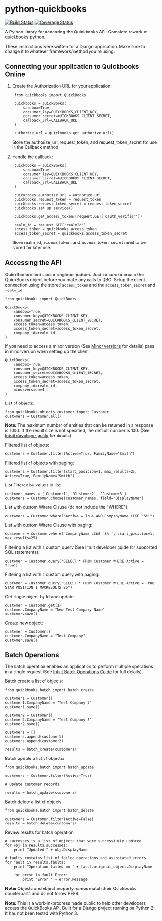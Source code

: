 # python-quickbooks

[![Build Status](https://travis-ci.org/sidecars/python-quickbooks.svg?branch=master)](https://travis-ci.org/sidecars/python-quickbooks)
[![Coverage Status](https://coveralls.io/repos/sidecars/python-quickbooks/badge.svg?branch=master&service=github)](https://coveralls.io/github/sidecars/python-quickbooks?branch=master)

A Python library for accessing the Quickbooks API. 
Complete rework of [quickbooks-python](https://github.com/troolee/quickbooks-python).

These instructions were written for a Django application. Make sure to change it to whatever framework/method you're using. 

## Connecting your application to Quickbooks Online

1. Create the Authorization URL for your application:

        from quickbooks import QuickBooks
        
        quickbooks = QuickBooks(
            sandbox=True,
            consumer_key=QUICKBOOKS_CLIENT_KEY,
            consumer_secret=QUICKBOOKS_CLIENT_SECRET,
            callback_url=CALLBACK_URL
        )

        authorize_url = quickbooks.get_authorize_url()

    Store the authorize_url, request_token, and request_token_secret for use in the Callback method.

2. Handle the callback:

        quickbooks = QuickBooks(
            sandbox=True,
            consumer_key=QUICKBOOKS_CLIENT_KEY,
            consumer_secret=QUICKBOOKS_CLIENT_SECRET,
            callback_url=CALLBACK_URL
        )
    
        quickbooks.authorize_url = authorize_url
        quickbooks.request_token = request_token
        quickbooks.request_token_secret = request_token_secret
        quickbooks.set_up_service()
    
        quickbooks.get_access_tokens(request.GET['oauth_verifier'])
    
        realm_id = request.GET['realmId']
        access_token = quickbooks.access_token
        access_token_secret = quickbooks.access_token_secret

    Store realm_id, access_token, and access_token_secret need to be stored for later use.


## Accessing the API

QuickBooks client uses a singleton pattern. Just be sure to create the QuickBooks object before you make any calls to QBO.
Setup the client connection using the stored `access_token` and the `access_token_secret` and `realm_id`:

    from quickbooks import QuickBooks

    QuickBooks(
        sandbox=True,
        consumer_key=QUICKBOOKS_CLIENT_KEY,
        consumer_secret=QUICKBOOKS_CLIENT_SECRET,
        access_token=access_token,
        access_token_secret=access_token_secret,
        company_id=realm_id
    )


If you need to access a minor version (See [Minor versions](https://developer.intuit.com/docs/0100_accounting/0300_developer_guides/minor_versions) for details)
pass in minorversion when setting up the client:

    QuickBooks(
        sandbox=True,
        consumer_key=QUICKBOOKS_CLIENT_KEY,
        consumer_secret=QUICKBOOKS_CLIENT_SECRET,
        access_token=access_token,
        access_token_secret=access_token_secret,
        company_id=realm_id,
        minorversion=4
    )


List of objects:

    from quickbooks.objects.customer import Customer
    customers = Customer.all()

__Note:__ The maximum number of entities that can be returned in a response is 1000.  If the result size is not specified, the default number is 100. 
(See [Intuit developer guide](https://developer.intuit.com/docs/0100_accounting/0300_developer_guides/querying_data) for details)

Filtered list of objects:

    customers = Customer.filter(Active=True, FamilyName="Smith")
    

Filtered list of objects with paging:

    customers = Customer.filter(start_position=1, max_results=25, Active=True, FamilyName="Smith")
    

List Filtered by values in list:

    customer_names = ['Customer1', 'Customer2', 'Customer3']
    customers = Customer.choose(customer_names, field="DisplayName")


List with custom Where Clause (do not include the "WHERE"):
        
    customers = Customer.where("Active = True AND CompanyName LIKE 'S%'")
 

List with custom Where Clause with paging:
 

    customers = Customer.where("CompanyName LIKE 'S%'", start_position=1, max_results=25)
 
 
Filtering a list with a custom query (See [Intuit developer guide](https://developer.intuit.com/docs/0100_accounting/0300_developer_guides/querying_data) for supported SQL statements):

    customer = Customer.query("SELECT * FROM Customer WHERE Active = True")

Filtering a list with a custom query with paging:

    customer = Customer.query("SELECT * FROM Customer WHERE Active = True STARTPOSITION 1 MAXRESULTS 25")

Get single object by Id and update:

    customer = Customer.get(1)
    customer.CompanyName = "New Test Company Name"
    customer.save()


Create new object:

    customer = Customer()
    customer.CompanyName = "Test Company"
    customer.save()


## Batch Operations

The batch operation enables an application to perform multiple operations in a single request
(See [Intuit Batch Operations Guide](https://developer.intuit.com/docs/0100_accounting/0300_developer_guides/batch_operations) for full details).


Batch create a list of objects: 

    from quickbooks.batch import batch_create
    
    customer1 = Customer()
    customer1.CompanyName = "Test Company 1"
    customer1.save()
    
    customer2 = Customer()
    customer2.CompanyName = "Test Company 2"
    customer2.save()
    
    customers = []
    customers.append(customer1)
    customers.append(customer2)
    
    results = batch_create(customers)
    
    
Batch update a list of objects:
    
    from quickbooks.batch import batch_update
    
    customers = Customer.filter(Active=True)
    
    # Update customer records
    
    results = batch_update(customers)
    
    
Batch delete a list of objects:
    
    from quickbooks.batch import batch_delete
    
    customers = Customer.filter(Active=False)
    results = batch_delete(customers)
    
    
Review results for batch operation:
    
    # successes is a list of objects that were successfully updated 
    for obj in results.successes:
        print "Updated " + obj.DisplayName
    
    # faults contains list of failed operations and associated errors
    for fault in results.faults:
        print "Operation failed on " + fault.original_object.DisplayName 
        
        for error in fault.Error:
            print "Error " + error.Message 
    

__Note:__ Objects and object property names match their Quickbooks counterparts and do not follow PEP8. 

__Note:__ This is a work-in-progress made public to help other developers access the QuickBooks API. 
Built for a Django project running on Python 2. It has not been tested with Python 3.


